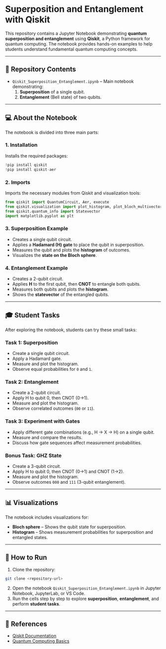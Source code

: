 # Superposition and Entanglement with Qiskit

This repository contains a Jupyter Notebook demonstrating **quantum superposition and entanglement** using **Qiskit**, a Python framework for quantum computing. The notebook provides hands-on examples to help students understand fundamental quantum computing concepts.

---

## 📁 Repository Contents

- `Qiskit_Superposition_Entanglement.ipynb` – Main notebook demonstrating:
  1. **Superposition** of a single qubit.
  2. **Entanglement** (Bell state) of two qubits.

---

## 💻 About the Notebook

The notebook is divided into three main parts:

### **1. Installation**
Installs the required packages:
```python
!pip install qiskit
!pip install qiskit-aer
```

### **2. Imports**
Imports the necessary modules from Qiskit and visualization tools:
```python
from qiskit import QuantumCircuit, Aer, execute
from qiskit.visualization import plot_histogram, plot_bloch_multivector
from qiskit.quantum_info import Statevector
import matplotlib.pyplot as plt
```

### **3. Superposition Example**
- Creates a single qubit circuit.
- Applies a **Hadamard (H) gate** to place the qubit in superposition.
- Measures the qubit and plots the **histogram** of outcomes.
- Visualizes the **state on the Bloch sphere**.

### **4. Entanglement Example**
- Creates a 2-qubit circuit.
- Applies **H** to the first qubit, then **CNOT** to entangle both qubits.
- Measures both qubits and plots the **histogram**.
- Shows the **statevector** of the entangled qubits.

---

## 🎓 Student Tasks

After exploring the notebook, students can try these small tasks:

### **Task 1: Superposition**
- Create a single qubit circuit.
- Apply a Hadamard gate.
- Measure and plot the histogram.
- Observe equal probabilities for `0` and `1`.

### **Task 2: Entanglement**
- Create a 2-qubit circuit.
- Apply H to qubit 0, then CNOT (0→1).
- Measure and plot the histogram.
- Observe correlated outcomes (`00` or `11`).

### **Task 3: Experiment with Gates**
- Apply different gate combinations (e.g., H → X → H) on a single qubit.
- Measure and compare the results.
- Discuss how gate sequences affect measurement probabilities.

### **Bonus Task: GHZ State**
- Create a 3-qubit circuit.
- Apply H to qubit 0, then CNOT (0→1) and CNOT (1→2).
- Measure and plot the histogram.
- Observe outcomes `000` and `111` (3-qubit entanglement).

---

## 📊 Visualizations

The notebook includes visualizations for:
- **Bloch sphere** – Shows the qubit state for superposition.
- **Histogram** – Shows measurement probabilities for superposition and entangled states.

---

## 📝 How to Run

1. Clone the repository:
```bash
git clone <repository-url>
```
2. Open the notebook `Qiskit_Superposition_Entanglement.ipynb` in Jupyter Notebook, JupyterLab, or VS Code.
3. Run the cells step by step to explore **superposition**, **entanglement**, and perform **student tasks**.

---

## 🔗 References

- [Qiskit Documentation](https://qiskit.org/documentation/)
- [Quantum Computing Basics](https://qiskit.org/learn/intro-qc-qh/)
